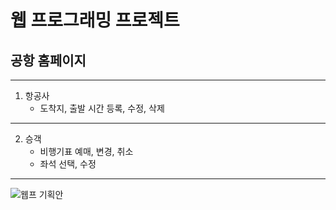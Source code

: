 웹 프로그래밍 프로젝트
=============

공항 홈페이지
-------------

-------------
1. 항공사
    * 도착지, 출발 시간 등록, 수정, 삭제


-------------
2. 승객 
    * 비행기표 예매, 변경, 취소
    - 좌석 선택, 수정
-------------

![웹프 기획안](https://user-images.githubusercontent.com/95379549/159260054-c4740e98-320c-4a5f-9689-01b1f4e34d04.png)
